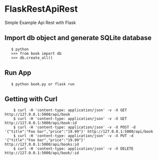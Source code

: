 # FlaskRestApiRest
Simple Example Api Rest with Flask

## Import db object and generate SQLite database

```
   $ python
   >>> from book import db
   >>> db.create_all()
```

## Run App

```
   $ python book.py or flask run 
```

## Getting with Curl

```
    $ curl -H 'content-type: application/json' -v -X GET http://127.0.0.1:5000/api/book 
    $ curl -H 'content-type: application/json' -v -X GET http://127.0.0.1:5000/api/book:id
    $ curl -H 'content-type: application/json' -v -X POST -d '{"title":"Foo bar","price":"19.99"}' http://127.0.0.1:5000/api/book 
    $ curl -H 'content-type: application/json' -v -X PUT -d '{"title":"Foo bar","price":"19.99"}' http://127.0.0.1:5000/api/books:id
    $ curl -H 'content-type: application/json' -v -X DELETE http://127.0.0.1:5000/api/book/:id
```
